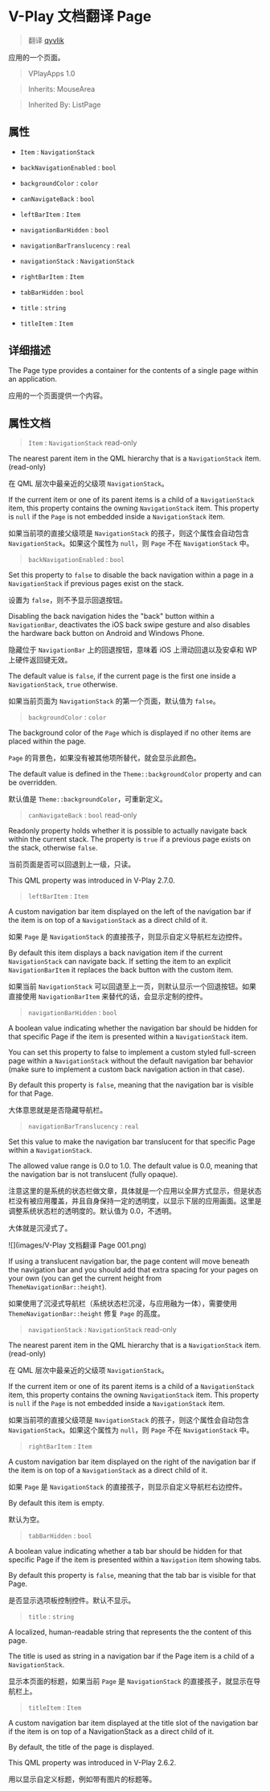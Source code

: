 # V-Play 文档翻译 Page

> 翻译 [qyvlik](http://blog.qyvlik.space)

应用的一个页面。

> VPlayApps 1.0

> Inherits: MouseArea

> Inherited By: ListPage

## 属性

+ `Item` : `NavigationStack`

+ `backNavigationEnabled` : `bool`

+ `backgroundColor` : `color`

+ `canNavigateBack` : `bool`

+ `leftBarItem` : `Item`

+ `navigationBarHidden` : `bool`

+ `navigationBarTranslucency` : `real`

+ `navigationStack` : `NavigationStack`

+ `rightBarItem` : `Item`

+ `tabBarHidden` : `bool`

+ `title` : `string`

+ `titleItem` : `Item`

## 详细描述

The Page type provides a container for the contents of a single page within an application.

应用的一个页面提供一个内容。

## 属性文档

> `Item` : `NavigationStack` read-only

The nearest parent item in the QML hierarchy that is a `NavigationStack` item. (read-only)

在 QML 层次中最亲近的父级项 `NavigationStack`。

If the current item or one of its parent items is a child of a `NavigationStack` item, this property contains the owning `NavigationStack` item. This property is `null` if the `Page` is not embedded inside a `NavigationStack` item.

如果当前项的直接父级项是 `NavigationStack` 的孩子，则这个属性会自动包含 `NavigationStack`。如果这个属性为 `null`，则 `Page` 不在 `NavigationStack` 中。

> `backNavigationEnabled` : `bool`

Set this property to `false` to disable the back navigation within a page in a `NavigationStack` if previous pages exist on the stack.

设置为 `false`，则不予显示回退按钮。

Disabling the back navigation hides the "back" button within a `NavigationBar`, deactivates the iOS back swipe gesture and also disables the hardware back button on Android and Windows Phone.

隐藏位于 `NavigationBar` 上的回退按钮，意味着 iOS 上滑动回退以及安卓和 WP 上硬件返回键无效。

The default value is `false`, if the current page is the first one inside a `NavigationStack`, `true` otherwise.

如果当前页面为 `NavigationStack` 的第一个页面，默认值为 `false`。

> `backgroundColor` : `color`

The background color of the `Page` which is displayed if no other items are placed within the page.

`Page` 的背景色，如果没有被其他项所替代，就会显示此颜色。

The default value is defined in the `Theme::backgroundColor` property and can be overridden.

默认值是 `Theme::backgroundColor`，可重新定义。

> `canNavigateBack` : `bool` read-only

Readonly property holds whether it is possible to actually navigate back within the current stack. The property is `true` if a previous page exists on the stack, otherwise `false`.

当前页面是否可以回退到上一级，只读。

This QML property was introduced in V-Play 2.7.0.

> `leftBarItem` : `Item`

A custom navigation bar item displayed on the left of the navigation bar if the item is on top of a `NavigationStack` as a direct child of it.

如果 `Page` 是 `NavigationStack` 的直接孩子，则显示自定义导航栏左边控件。

By default this item displays a back navigation item if the current `NavigationStack` can navigate back. If setting the item to an explicit `NavigationBarItem` it replaces the back button with the custom item.

如果当前 `NavigationStack` 可以回退至上一页，则默认显示一个回退按钮。如果直接使用 `NavigationBarItem` 来替代的话，会显示定制的控件。

> `navigationBarHidden` : `bool`

A boolean value indicating whether the navigation bar should be hidden for that specific Page if the item is presented within a `NavigationStack` item.

You can set this property to false to implement a custom styled full-screen page within a `NavigationStack` without the default navigation bar behavior (make sure to implement a custom back navigation action in that case).

By default this property is `false`, meaning that the navigation bar is visible for that Page.

大体意思就是是否隐藏导航栏。

> `navigationBarTranslucency` : `real`

Set this value to make the navigation bar translucent for that specific Page within a `NavigationStack`.

The allowed value range is 0.0 to 1.0. The default value is 0.0, meaning that the navigation bar is not translucent (fully opaque).

注意这里的是系统的状态栏做文章，具体就是一个应用以全屏方式显示，但是状态栏没有被应用覆盖，并且自身保持一定的透明度，以显示下层的应用画面。这里是调整系统状态栏的透明度的。默认值为 0.0，不透明。

大体就是沉浸式了。

![](images/V-Play 文档翻译 Page 001.png)

If using a translucent navigation bar, the page content will move beneath the navigation bar and you should add that extra spacing for your pages on your own (you can get the current height from `ThemeNavigationBar::height`).

如果使用了沉浸式导航栏（系统状态栏沉浸，与应用融为一体），需要使用  `ThemeNavigationBar::height` 修复 `Page` 的高度。

> `navigationStack` : `NavigationStack` read-only

The nearest parent item in the QML hierarchy that is a `NavigationStack` item. (read-only)

在 QML 层次中最亲近的父级项 `NavigationStack`。

If the current item or one of its parent items is a child of a `NavigationStack` item, this property contains the owning `NavigationStack` item. This property is `null` if the `Page` is not embedded inside a `NavigationStack` item.

如果当前项的直接父级项是 `NavigationStack` 的孩子，则这个属性会自动包含 `NavigationStack`。如果这个属性为 `null`，则 `Page` 不在 `NavigationStack` 中。

> `rightBarItem` : `Item`

A custom navigation bar item displayed on the right of the navigation bar if the item is on top of a `NavigationStack` as a direct child of it.

如果 `Page` 是 `NavigationStack` 的直接孩子，则显示自定义导航栏右边控件。

By default this item is empty.

默认为空。

> `tabBarHidden` : `bool`

A boolean value indicating whether a tab bar should be hidden for that specific Page if the item is presented within a `Navigation` item showing tabs.

By default this property is `false`, meaning that the tab bar is visible for that Page.

是否显示选项板控制控件。默认不显示。

> `title` : `string`

A localized, human-readable string that represents the the content of this page.

The title is used as string in a navigation bar if the Page item is a child of a `NavigationStack`.

显示本页面的标题，如果当前 `Page` 是 `NavigationStack` 的直接孩子，就显示在导航栏上。

> `titleItem` : `Item`

A custom navigation bar item displayed at the title slot of the navigation bar if the item is on top of a NavigationStack as a direct child of it.

By default, the title of the page is displayed.

This QML property was introduced in V-Play 2.6.2.

用以显示自定义标题，例如带有图片的标题等。
